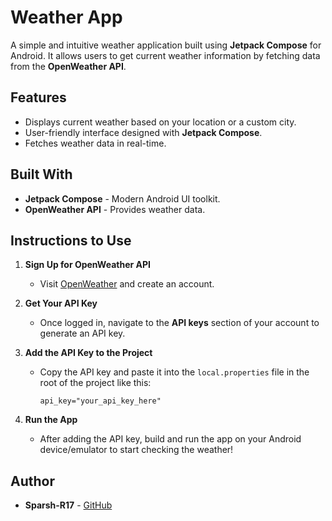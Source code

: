 # Weather App

A simple and intuitive weather application built using **Jetpack Compose** for Android. It allows users to get current weather information by fetching data from the **OpenWeather API**.

## Features

- Displays current weather based on your location or a custom city.
- User-friendly interface designed with **Jetpack Compose**.
- Fetches weather data in real-time.

## Built With

- **Jetpack Compose** - Modern Android UI toolkit.
- **OpenWeather API** - Provides weather data.

## Instructions to Use

1. **Sign Up for OpenWeather API**  
   - Visit [OpenWeather](https://openweathermap.org/) and create an account.
   
2. **Get Your API Key**  
   - Once logged in, navigate to the **API keys** section of your account to generate an API key.

3. **Add the API Key to the Project**  
   - Copy the API key and paste it into the `local.properties` file in the root of the project like this:
   
     ```
     api_key="your_api_key_here"
     ```

4. **Run the App**  
   - After adding the API key, build and run the app on your Android device/emulator to start checking the weather!

## Author

- **Sparsh-R17** - [GitHub](https://github.com/Sparsh-R17)



